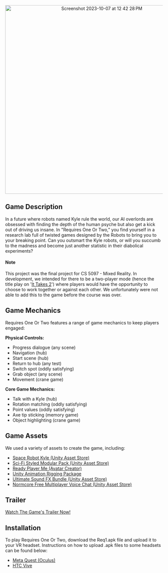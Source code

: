 <div align="center">
    <img width="602" alt="Screenshot 2023-10-07 at 12 42 28 PM" src="https://github.com/Aidan3445/requires-1-or-2/assets/102766475/1de88c70-387a-4df8-b7e1-a6d53c4e8631">
</div>

## Game Description

In a future where robots named Kyle rule the world, our AI overlords are obsessed with finding the depth of the human psyche but also get a kick out of driving us insane. In "Requires One Or Two," you find yourself in a research lab full of twisted games designed by the Robots to bring you to your breaking point. Can you outsmart the Kyle robots, or will you succumb to the madness and become just another statistic in their diabolical experiments?

#### Note
This project was the final project for CS 5097 - Mixed Reality. In development, we intended for there to be a two-player mode (hence the title play on '[It Takes 2](https://store.steampowered.com/app/1426210/It_Takes_Two/)') where players would have the opportunity to choose to work together or against each other. We unfortunately were not able to add this to the game before the course was over.

## Game Mechanics

Requires One Or Two features a range of game mechanics to keep players engaged:

**Physical Controls:**
- Progress dialogue (any scene)
- Navigation (hub)
- Start scene (hub)
- Return to hub (any test)
- Switch spot (oddly satisfying)
- Grab object (any scene)
- Movement (crane game)

**Core Game Mechanics:**
- Talk with a Kyle (hub)
- Rotation matching (oddly satisfying)
- Point values (oddly satisfying)
- Axe tip sticking (memory game)
- Object highlighting (crane game)

## Game Assets

We used a variety of assets to create the game, including:

- [Space Robot Kyle (Unity Asset Store)](https://assetstore.unity.com/packages/3d/characters/robots/space-robot-kyle-urp-4696)
- [Sci-Fi Styled Modular Pack (Unity Asset Store)](https://assetstore.unity.com/packages/3d/environments/sci-fi/sci-fi-styled-modular-pack-82913)
- [Ready Player Me (Avatar Creator)](https://readyplayer.me/)
- [Unity Animation Rigging Package](https://docs.unity3d.com/Packages/com.unity.animation.rigging@0.2/manual/index.html)
- [Ultimate Sound FX Bundle (Unity Asset Store)](https://assetstore.unity.com/packages/audio/sound-fx/ultimate-sound-fx-bundle-151756)
- [Normcore Free Multiplayer Voice Chat (Unity Asset Store)](https://assetstore.unity.com/packages/tools/network/normcore-free-multiplayer-voice-chat-for-all-platforms-195224)

## Trailer
[Watch The Game's Trailer Now!](https://www.youtube.com/watch?v=8oGrFeCWPSY)

## Installation

To play Requires One Or Two, download the Req1.apk file and upload it to your VR headset.
Instructions on how to upload .apk files to some headsets can be found below:
* [Meta Quest (Oculus)](https://sidequestvr.com/community/142/p/56714/how-to-load-an-apk-file-game-to-an-occulus-quest-2)
* [HTC Vive](https://www.vive.com/us/support/vive-xr/category_howto/installing-apk-on-headset.html)
